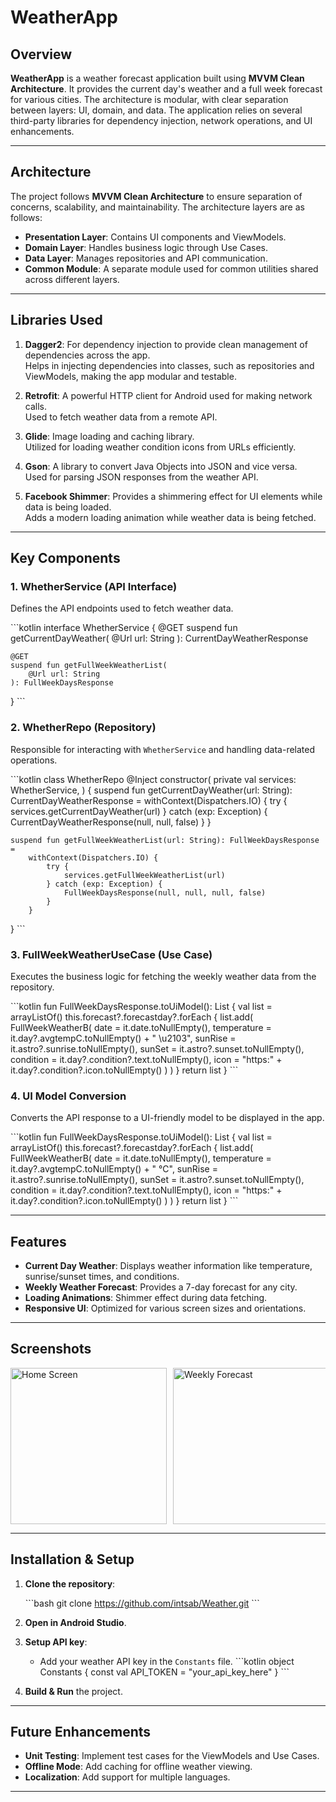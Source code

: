 
# WeatherApp

## Overview
**WeatherApp** is a weather forecast application built using **MVVM Clean Architecture**. It provides the current day's weather and a full week forecast for various cities. The architecture is modular, with clear separation between layers: UI, domain, and data. The application relies on several third-party libraries for dependency injection, network operations, and UI enhancements.

---

## Architecture
The project follows **MVVM Clean Architecture** to ensure separation of concerns, scalability, and maintainability. The architecture layers are as follows:

- **Presentation Layer**: Contains UI components and ViewModels.
- **Domain Layer**: Handles business logic through Use Cases.
- **Data Layer**: Manages repositories and API communication.
- **Common Module**: A separate module used for common utilities shared across different layers.

---

## Libraries Used

1. **Dagger2**: For dependency injection to provide clean management of dependencies across the app.  
   Helps in injecting dependencies into classes, such as repositories and ViewModels, making the app modular and testable.

2. **Retrofit**: A powerful HTTP client for Android used for making network calls.  
   Used to fetch weather data from a remote API.

3. **Glide**: Image loading and caching library.  
   Utilized for loading weather condition icons from URLs efficiently.

4. **Gson**: A library to convert Java Objects into JSON and vice versa.  
   Used for parsing JSON responses from the weather API.

5. **Facebook Shimmer**: Provides a shimmering effect for UI elements while data is being loaded.  
   Adds a modern loading animation while weather data is being fetched.

---

## Key Components

### 1. **WhetherService (API Interface)**

Defines the API endpoints used to fetch weather data.

\```kotlin
interface WhetherService {
    @GET
    suspend fun getCurrentDayWeather(
        @Url url: String
    ): CurrentDayWeatherResponse

    @GET
    suspend fun getFullWeekWeatherList(
        @Url url: String
    ): FullWeekDaysResponse
}
\```

### 2. **WhetherRepo (Repository)**

Responsible for interacting with `WhetherService` and handling data-related operations.

\```kotlin
class WhetherRepo @Inject constructor(
    private val services: WhetherService,
) {
    suspend fun getCurrentDayWeather(url: String): CurrentDayWeatherResponse =
        withContext(Dispatchers.IO) {
            try {
                services.getCurrentDayWeather(url)
            } catch (exp: Exception) {
                CurrentDayWeatherResponse(null, null, false)
            }
        }

    suspend fun getFullWeekWeatherList(url: String): FullWeekDaysResponse =
        withContext(Dispatchers.IO) {
            try {
                services.getFullWeekWeatherList(url)
            } catch (exp: Exception) {
                FullWeekDaysResponse(null, null, null, false)
            }
        }
}
\```

### 3. **FullWeekWeatherUseCase (Use Case)**

Executes the business logic for fetching the weekly weather data from the repository.

\```kotlin
fun FullWeekDaysResponse.toUiModel(): List<FullWeekWeatherB> {
    val list = arrayListOf<FullWeekWeatherB>()
    this.forecast?.forecastday?.forEach {
        list.add(
            FullWeekWeatherB(
                date = it.date.toNullEmpty(),
                temperature = it.day?.avgtempC.toNullEmpty() + " \u2103",
                sunRise = it.astro?.sunrise.toNullEmpty(),
                sunSet = it.astro?.sunset.toNullEmpty(),
                condition = it.day?.condition?.text.toNullEmpty(),
                icon = "https:" + it.day?.condition?.icon.toNullEmpty()
            )
        )
    }
    return list
}
\```


### 4. **UI Model Conversion**

Converts the API response to a UI-friendly model to be displayed in the app.

\```kotlin
fun FullWeekDaysResponse.toUiModel(): List<FullWeekWeatherB> {
val list = arrayListOf<FullWeekWeatherB>()
             this.forecast?.forecastday?.forEach {
                 list.add(
                     FullWeekWeatherB(
                         date = it.date.toNullEmpty(),
                         temperature = it.day?.avgtempC.toNullEmpty() + " ℃",
                         sunRise = it.astro?.sunrise.toNullEmpty(),
                         sunSet = it.astro?.sunset.toNullEmpty(),
                         condition = it.day?.condition?.text.toNullEmpty(),
                         icon = "https:" + it.day?.condition?.icon.toNullEmpty()
                     )
                 )
             }
             return list
         }
\```

---

## Features
- **Current Day Weather**: Displays weather information like temperature, sunrise/sunset times, and conditions.
- **Weekly Weather Forecast**: Provides a 7-day forecast for any city.
- **Loading Animations**: Shimmer effect during data fetching.
- **Responsive UI**: Optimized for various screen sizes and orientations.

---

## Screenshots

<div style="display: flex; overflow-x: auto;">
    <img src="https://github.com/user-attachments/assets/1fcb06a1-8216-4970-87d5-1b346276ec3c" alt="Home Screen" width="250" style="margin-right: 10px;">
    <img src="https://github.com/user-attachments/assets/55941ccd-f90b-4cd4-8c32-3eefe4809670" alt="Weekly Forecast" width="250" style="margin-right: 10px;">
    <img src="https://github.com/user-attachments/assets/d90c33db-9944-4e9e-9dc9-69354b164098" alt="Shimmer Loading Effect" width="250" style="margin-right: 10px;">
</div>

   

---

## Installation & Setup

1. **Clone the repository**:

   \```bash
   git clone https://github.com/intsab/Weather.git
   \```

3. **Open in Android Studio**.

4. **Setup API key**:
   - Add your weather API key in the `Constants` file.
\```kotlin
   object Constants {
       const val API_TOKEN = "your_api_key_here"
   }
\```

5. **Build & Run** the project.

---

## Future Enhancements
- **Unit Testing**: Implement test cases for the ViewModels and Use Cases.
- **Offline Mode**: Add caching for offline weather viewing.
- **Localization**: Add support for multiple languages.

---

